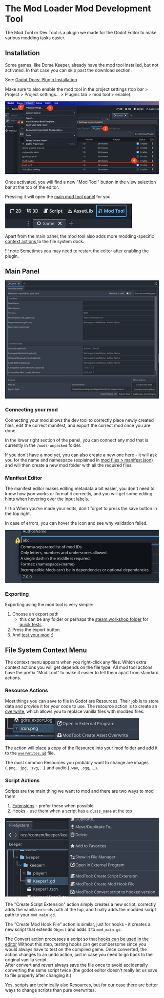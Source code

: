 # The Mod Loader Mod Development Tool

The Mod Tool or Dev Tool is a plugin we made for the Godot Editor to make various modding tasks easier.

## Installation

Some games, like Dome Keeper, already have the mod tool installed, but not activated. In that case you can skip past
the download section. 

See: [Godot Docs: Plugin Installation](https://docs.godotengine.org/en/stable/tutorials/plugins/editor/installing_plugins.html)

Make sure to also enable the mod tool in the project settings 
(top bar > Project > Project settings... > Plugins tab > mod tool > enable). 

![image showing the steps required to enable the plugin](_media/enabling_plugins.png)

Once activated, you will find a new "Mod Tool" button in the view selection bar at the top of the editor.

Pressing it will open the [main mod tool panel](#main-panel) for you.

![image showing the new mod tool button at the top](_media/mod_tool_button.png)

Apart from the main panel, the mod tool also adds more modding-specific [context actions 
](#file-system-context-menu) to the file system dock.

!!! note
    Sometimes you may need to restart the editor after enabling the plugin.

## Main Panel

![mod_tool_panel](_media/mod_tool_panel.png)

### Connecting your mod

Connecting your mod allows the dev tool to correctly place newly created files, edit the correct manifest, 
and export the correct mod once you are done.

In the lower right section of the panel, you can connect any mod that is currently in the `/mods-unpacked`
folder. 

If you don't have a mod yet, you can also create a new one here - it will ask you for the name
and namespace (explained in [mod files > manifest.json](../mod_files.md#manifestjson)) and will then create
a new mod folder with all the required files. 

### Manifest Editor

The manifest editor makes editing metadata a bit easier, you don't need to know how json works
or format it correctly, and you will get some editing hints when hovering over the input labels.

!!! tip
    When you've made your edits, don't forget to press the save button in the top right.

In case of errors, you can hover the icon and see why validation failed.

![mod_tool_manifest_validation](_media/mod_tool_manifest_validation.png)

### Exporting

Exporting using the mod tool is very simple:

1. Choose an export path
    - this can be any folder or perhaps the [steam workshop folder](../file_paths.md#workshop-folder) for [quick tests](../testing_debugging.md#quick-steam-workshop-test)
2. Press the export button
3. And [test your mod](../testing_debugging.md) ;)


## File System Context Menu

The context menu appears when you right-click any files. Which extra context actions you 
will get depends on the file type. All mod tool actions have the prefix "Mod Tool" to make 
it easier to tell them apart from standard actions.

### Resource Actions

Most things you can save to file in Godot are Resources. Their job is to store data and provide
it for your code to use. The resource action is to create an [overwrite](../overwriting_game_resources.md), 
which allows you to replace vanilla files with modded files.

![mod_tool_resource_context_actions](_media/mod_tool_resource_context_actions.png)

The action will place a copy of the Resource into your mod folder and add it to the 
[`overwrites.gd`](../overwriting_game_resources.md) file.

The most common Resources you probably want to change are images (`.png`, `.jpg`, `.svg`, ...) 
and audio (`.wav`, `.ogg`, ...).

### Script Actions

Scripts are the main thing we want to mod and there are two ways to mod them:

1. [Extensions](../script_extensions.md) - prefer these when possible
2. [Hooks](../script_hooks.md) - use them when a script has a `class_name` at the top

![mod_tool_script_context_actions](_media/mod_tool_script_context_actions.png)

The "Create Script Extension" action simply creates a new script, correctly adds the vanilla `extends` 
path at the top, and finally adds the modded script path to your `mod_main.gd`. 

The "Create Mod Hook File" action is similar, just for hooks - it creates a new script that
extends `Object` and adds it to `mod_main.gd`.

The Convert action processes a script so that [hooks can be used in the editor](../script_hooks.md#hooks-in-the-editor)
Without this step, testing hooks can get cumbersome since you would always have to test
on the compiled game. Once converted, the action changes to an undo action, just in case you need to
go back to the original vanilla script.  
After convert and revert always save the file once to avoid accidentally converting the same script twice
(the godot editor doesn't really let us save to file properly after changing it.)

Yes, scripts are technically also Resources, but for our case there are better ways to change scripts 
than pure overwrites.


